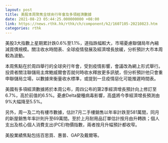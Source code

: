```yaml
---
layout: post
title: 美股本周聚焦全球央行年會及多項經濟數據
date: 2021-08-23 05:44:25.000000000 +08:00
link: https://news.rthk.hk/rthk/ch/component/k2/1607105-20210823.htm
categories: rthk
---
```


美股3大指數上星期累計跌0.6%至1.1%，道指跌幅較大，市場憂慮聯儲局年內縮減買債規模。關注收水時間表、全球疫情發展及經濟增長放緩，分析預計大市本周較為波動。

本周焦點在於周四舉行的全球央行年會，受到疫情影響，會議改為網上形式舉行。投資者關注聯儲局主席鮑威爾會否就何時收水釋放更多訊號，但分析預計他只會重申聯儲局立場，以數據來衡量收水標準，或提到一旦疫情惡化可能推遲時間表。

美國有多項經濟數據將於本周公布，周四公布的第2季經濟增長預計向上修訂至6.7%，高於前值的6.5%。憂慮Delta變種病毒影響，高盛將今季經濟增長預測由9%大幅降至5.5%。

另外，周一及二均有樓市數據，估計7月二手樓銷售以年率計跌至581萬間，同月的新屋銷售年率計則升至69萬間。至於上月耐用品訂單估計按月由升轉跌；個人支出及核心個人消費支出(PCE)物價指數，兩者按月升幅預計都收窄。

美股業績焦點包括百思買、惠普、GAP及戴爾等。
